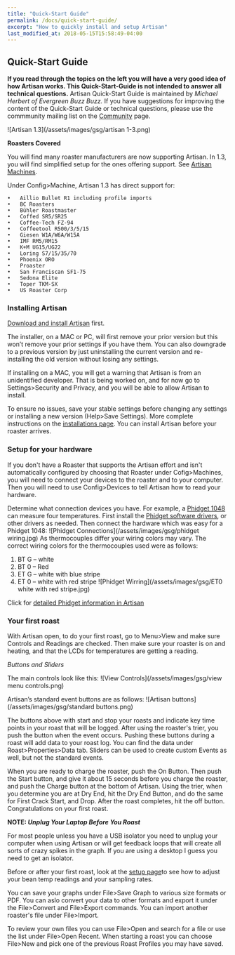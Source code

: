 ```yaml
---
title: "Quick-Start Guide"
permalink: /docs/quick-start-guide/
excerpt: "How to quickly install and setup Artisan"
last_modified_at: 2018-05-15T15:58:49-04:00
---
```


## Quick-Start Guide

**If you read through the topics on the left you will have a very good idea of how Artisan works.  This Quick-Start-Guide is not intended to answer all technical questions.**  Artisan Quick-Start Guide is maintained by *Michael Herbert of Evergreen Buzz Buzz.*  If you have suggestions for improving the content of the Quick-Start Guide or technical questions, please use the commmunity mailing list on the [Community](https://artisan-scope.org/docs/community) page.

![Artisan 1.3](/assets/images/gsg/artisan 1-3.png)

**Roasters Covered**

You will find many roaster manufacturers are now supporting Artisan.  In 1.3, you will find simplified setup for the ones offering support.  See [Artisan Machines](https://artisan-scope.org/machines/).

Under Config>Machine, Artisan 1.3 has direct support for:

	•	Aillio Bullet R1 including profile imports
	•	BC Roasters
	•	Bühler Roastmaster
	•	Coffed SR5/SR25
	•	Coffee-Tech FZ-94
	•	Coffeetool R500/3/5/15
	•	Giesen W1A/W6A/W15A
	•	IMF RM5/RM15
	•	K+M UG15/UG22
	•	Loring S7/15/35/70
	•	Phoenix ORO
	•	Proaster
	•	San Franciscan SF1-75
	•	Sedona Elite
	•	Toper TKM-SX
	•	US Roaster Corp

### Installing Artisan

[Download and install Artisan](https://github.com/artisan-roaster-scope/artisan) first.

The installer, on a MAC or PC, will first remove your prior version but this won’t remove your prior settings if you have them. You can also downgrade to a previous version by just uninstalling the current version and re-installing the old version without losing any settings.  

If installing on a MAC, you will get a warning that Artisan is from an unidentified developer.  That is being worked on, and for now go to Settings>Security and Privacy, and you will be able to allow Artisan to install.  

To ensure no issues, save your stable settings before changing any settings or installing a new version (Help>Save Settings).
More complete instructions on the [installations page](/_docs/02-installation.md).  You can install Artisan before your roaster arrives.  

### Setup for your hardware
If you don't have a Roaster that supports the Artisan effort and isn't automatically configured by choosing that Roaster under Cofig>Machines, you will need to connect your devices to the roaster and to your computer.  Then you will need to use Config>Devices to tell Artisan how to read your hardware.

Determine what connection devices you have.  For example, a
[Phidget 1048](https://www.phidgets.com/?tier=3&catid=14&pcid=12&prodid=38) can measure four temperatures.  First install the
[Phidget software drivers](https://www.phidgets.com/docs/Software_Overview), or other drivers as needed.  Then connect the hardware which was easy for a Phidget 1048:
![Phidget Connections](/assets/images/gsg/phidget wiring.jpg) As thermocouples differ your wiring colors may vary.
The correct wiring colors for the thermocouples used were as follows:

1. BT G – white
2. BT 0 – Red
3. ET G – white with blue stripe
4. ET 0 – white with red stripe
![Phidget Wirring](/assets/images/gsg/ET0 white with red stripe.jpg)

Click for [detailed Phidget information in Artisan](https://artisan-roasterscope.blogspot.de/2017/12/more-phidgets.html)

### Your first roast

With Artisan open, to do your first roast, go to Menu>View and make sure Controls and Readings are checked.  Then make sure your roaster is on and heating, and that the LCDs for temperatures are getting a reading.  

*Buttons and Sliders*

The main controls look like this:
![View Controls](/assets/images/gsg/view menu controls.png)

Artisan’s standard event buttons are as follows:
![Artisan buttons](/assets/images/gsg/standard buttons.png)

The buttons above with start and stop your roasts and indicate key time points in your roast that will be logged.  After using the roaster's trier, you push the button when the event occurs.  Pushing these buttons during a roast will add data to your roast log.  You can find the data under Roast>Properties>Data tab. Sliders can be used to create custom Events as well, but not the standard events.   

When you are ready to charge the roaster, push the On Button. Then push the Start button, and give it about 15 seconds before you charge the roaster, and push the Charge button at the bottom of Artisan.  Using the trier, when you determine you are at Dry End, hit the Dry End Button, and do the same for First Crack Start, and Drop.  After the roast completes, hit the off button.  Congratulations on your first roast.  

**NOTE:
*Unplug Your Laptop Before You Roast***

For most people unless you have a USB isolator you need to unplug your computer when using Artisan or will get feedback loops that will create all sorts of crazy spikes in the graph.  If you are using a desktop I guess you need to get an isolator.

Before or after your first roast, look at the [setup page](/_docs/03-setup.md)to see how to adjust your bean temp readings and your sampling rates.

You can save your graphs under File>Save Graph to various size formats or PDF.  You can aslo convert your data to other formats and export it under the File>Convert and File>Export commands.  You can import another roaster's file under File>Import.  

To review your own files you can use File>Open and search for a file or use the list under File>Open Recent.  When starting a roast you can choose File>New and pick one of the previous Roast Profiles you may have saved.  
